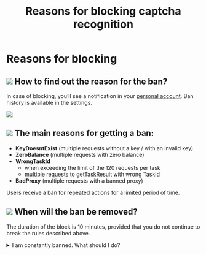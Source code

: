 ﻿---
sidebar_position: 9
title: "Reasons for blocking captcha recognition"
description: "How can I find out the reason for a captcha recognition ban using Capmonster Cloud API? Read about the reasons of blocking when bypassing captchas in the service documentation."
---

# Reasons for blocking
## ![](./images/block-reason/Aspose.Words.bbd9194a-7e5f-4818-92e0-dfa2931e5a81.001.png) How to find out the reason for the ban?
In case of blocking, you’ll see a notification in your [personal account](https://capmonster.cloud/Dashboard).
Ban history is available in the settings.

![](./images/block-reason/ban-history.png) 
## ![](./images/block-reason/Aspose.Words.bbd9194a-7e5f-4818-92e0-dfa2931e5a81.003.png) The main reasons for getting a ban:

- **KeyDoesntExist** (multiple requests without a key / with an invalid key)
- **ZeroBalance** (multiple requests with zero balance)
- **WrongTaskId**
  - when exceeding the limit of the 120 requests per task
  - multiple requests to getTaskResult with wrong TaskId
- **BadProxy** (multiple requests with a banned proxy)

Users receive a ban for repeated actions for a limited period of time.
## ![](./images/block-reason/Aspose.Words.bbd9194a-7e5f-4818-92e0-dfa2931e5a81.004.png) When will the ban be removed?

The duration of the block is 10 minutes, provided that you do not continue to break the rules described above.


<details>
  <summary>
    I am constantly banned. What should I do?
  </summary>

The reason is that your app/script sends multiple incorrect API requests. 

**I am a user**

If you are not the developer of the app/script that sends captchas, contact their support and explain that the captcha recognition service blocks you for multiple incorrect requests (read the explanation of the reasons for getting a ban).

**I am a developer**

If you are a developer, make changes yourself according to the rules and limits:

- Make sure your app or script is sending correct requests to the API. Make sure all parameters are correct, including keys, task IDs, and other required data.

- Observe the limits on the number of requests per task and other restrictions set by the captcha recognition service. If your app sends too many requests, it can lead to blocking.

- Make sure you use reliable proxy servers to avoid blocking due to the use of banned proxies.

To see examples of valid queries, see [Captcha Types](https://docs.capmonster.cloud/docs/captchas). 

  </details>


